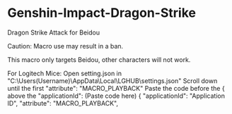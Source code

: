 # Genshin-Impact-Dragon-Strike
Dragon Strike Attack for Beidou

Caution: Macro use may result in a ban.

This macro only targets Beidou, other characters will not work.

For Logitech Mice: Open setting.json in "C:\Users(Username)\AppData\Local\LGHUB\settings.json" Scroll down until the first "attribute": "MACRO_PLAYBACK" Paste the code before the { above the "applicationId": (Paste code here) { "applicationId": "Application ID", "attribute": "MACRO_PLAYBACK",
